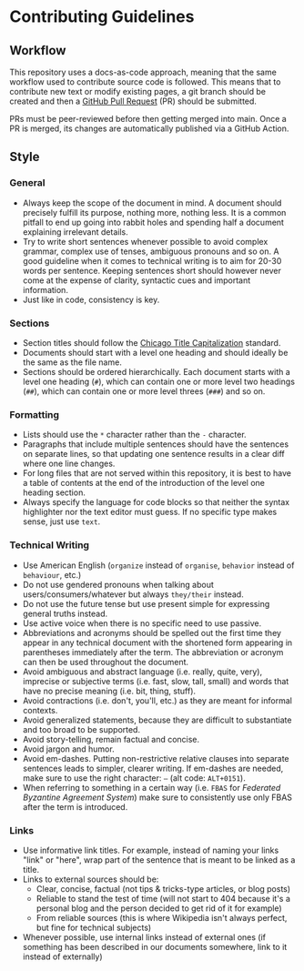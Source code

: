 # Contributing Guidelines

## Workflow

This repository uses a docs-as-code approach, meaning that the same workflow used to contribute source code is followed.
This means that to contribute new text or modify existing pages, a git branch should be created and then a [GitHub Pull Request](https://docs.github.com/en/pull-requests/collaborating-with-pull-requests/proposing-changes-to-your-work-with-pull-requests/about-pull-requests) (PR) should be submitted.

PRs must be peer-reviewed before then getting merged into main.
Once a PR is merged, its changes are automatically published via a GitHub Action.

## Style

### General

* Always keep the scope of the document in mind. A document should precisely fulfill its purpose, nothing more, nothing less. It is a common pitfall to end up going into rabbit holes and spending half a document explaining irrelevant details.
* Try to write short sentences whenever possible to avoid complex grammar, complex use of tenses, ambiguous pronouns and so on. A good guideline when it comes to technical writing is to aim for 20-30 words per sentence. Keeping sentences short should however never come at the expense of clarity, syntactic cues and important information.
* Just like in code, consistency is key.

### Sections

* Section titles should follow the [Chicago Title Capitalization](https://en.wikipedia.org/wiki/Title_case#Chicago_Manual_of_Style) standard.
* Documents should start with a level one heading and should ideally be the same as the file name.
* Sections should be ordered hierarchically. Each document starts with a level one heading (`#`), which can contain one or more level two headings (`##`), which can contain one or more level threes (`###`) and so on.

### Formatting

* Lists should use the `*` character rather than the `-` character.
* Paragraphs that include multiple sentences should have the sentences on separate lines, so that updating one sentence results in a clear diff where one line changes.
* For long files that are not served within this repository, it is best to have a table of contents at the end of the introduction of the level one heading section.
* Always specify the language for code blocks so that neither the syntax highlighter nor the text editor must guess. If no specific type makes sense, just use `text`.

### Technical Writing

* Use American English (`organize` instead of `organise`, `behavior` instead of `behaviour`, etc.)
* Do not use gendered pronouns when talking about users/consumers/whatever but always `they/their` instead.
* Do not use the future tense but use present simple for expressing general truths instead.
* Use active voice when there is no specific need to use passive.
* Abbreviations and acronyms should be spelled out the first time they appear in any technical document with the shortened form appearing in parentheses immediately after the term. The abbreviation or acronym can then be used throughout the document.
* Avoid ambiguous and abstract language (i.e. really, quite, very), imprecise or subjective terms (i.e. fast, slow, tall, small) and words that have no precise meaning (i.e. bit, thing, stuff).
* Avoid contractions (i.e. don't, you'll, etc.) as they are meant for informal contexts.
* Avoid generalized statements, because they are difficult to substantiate and too broad to be supported.
* Avoid story-telling, remain factual and concise.
* Avoid jargon and humor.
* Avoid em-dashes. Putting non-restrictive relative clauses into separate sentences leads to simpler, clearer writing. If em-dashes are needed, make sure to use the right character: `—` (alt code: `ALT+0151`).
* When referring to something in a certain way (i.e. `FBAS` for *Federated Byzantine Agreement System*) make sure to consistently use only FBAS after the term is introduced.

### Links

* Use informative link titles. For example, instead of naming your links "link" or "here", wrap part of the sentence that is meant to be linked as a title.
* Links to external sources should be:
  * Clear, concise, factual (not tips & tricks-type articles, or blog posts)
  * Reliable to stand the test of time (will not start to 404 because it's a personal blog and the person decided to get rid of it for example)
  * From reliable sources (this is where Wikipedia isn't always perfect, but fine for technical subjects)
* Whenever possible, use internal links instead of external ones (if something has been described in our documents somewhere, link to it instead of externally)
